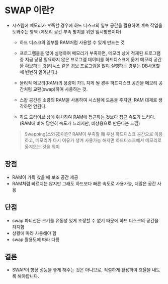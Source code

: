 
# SWAP 이란?

  - 시스템에 메모리가 부족할 경우에 하드 디스크의 일부 공간을 활용하여 계속 작업을 도와주는 영역
    (메모리 공간 부족 방지를 위한 임시방편이다)
    
 
    - 하드 디스크의 일부를 RAM처럼 사용할 수 있게 만드는 것
    - 프로그램들을 많이 실행하여 메모리가 부족하면, 메모리 상에 적재된 프로그램 중 지금 당장 필요하지 않은 프로그램 데이터를 하드디스크에 옮겨
      메모리 공간을 확보하는 것(리눅스 같은 경보 프로그램을 많이 실행하는 경우는 DB사용할 때 빈번히 일어난다.)

    - 물리적 메모리(RAM)의 용량이 가득 차게 될 경우 하드디스크 공간을 메모리 공간처럼 교환(swap)하여 사용하는 것.
    - 스왑 공간은 소량의 RAM을 사용하여 시스템에 도움을 주지만, RAM 대체로 생각하면 안된다.
    - 하드 드라이브 상에 위치하여 RAM에 접근하는 것보다 접근 속도가 느리다.(RAM에 비해 당연히 속도가 느리지만, 비상용으로 만든다는 느낌)
    
    > Swapping(스와핑)이란?
      RAM이 부족할 떄 우선 하드디스크 공간으로 이용하고, 메모리가 다시 여유가 생겨 사용가능 해지면 하드디스크에서 메모리로 옮겨오는 것을 의미
      
      
 ## 장점
 
  - RAM이 가득 찼을 때 보조 공간 제공
  - RAM처럼 빠르지는 않지만 그래도 하드보다 빠른 속도로 사용가능, 더많은 공간 사용

## 단점
  
  - swap 파티션은 크기를 유동성 있게 조정할 수 없기 때문에 하드 디스크의 공간을 차지함
  - 상황에 따라 사용해야 함
  - swap 활용도에 따라 다름

## 결론

 - SWAP이 항상 성능을 좋게 해주는 것은 아니므로, 적절하게 활용하여 효율을 내도록 해야합니다.
 
